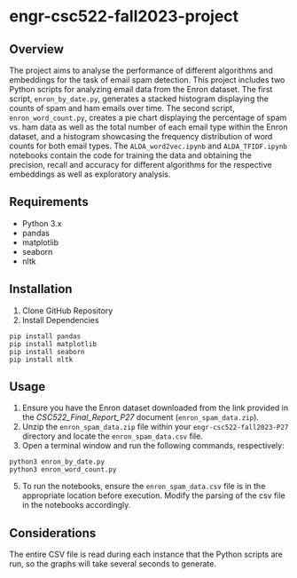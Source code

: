 # engr-csc522-fall2023-project

## Overview
The project aims to analyse the performance of different algorithms and embeddings for the task of email spam detection.
This project includes two Python scripts for analyzing email data from the Enron dataset. The first script, `enron_by_date.py`, generates a stacked histogram displaying the counts of spam and ham emails over time. The second script, `enron_word_count.py`, creates a pie chart displaying the percentage of spam vs. ham data as well as the total number of each email type within the Enron dataset, and a histogram showcasing the frequency distribution of word counts for both email types. The `ALDA_word2vec.ipynb` and `ALDA_TFIDF.ipynb` notebooks contain the code for training the data and obtaining the precision, recall and accuracy for different algorithms for the respective embeddings as well as exploratory analysis.

## Requirements

- Python 3.x
- pandas
- matplotlib
- seaborn
- nltk

## Installation

1. Clone GitHub Repository
2. Install Dependencies
```
pip install pandas
pip install matplotlib
pip install seaborn
pip install nltk
```

## Usage
1. Ensure you have the Enron dataset downloaded from the link provided in the *CSC522_Final_Report_P27* document (`enron_spam_data.zip`).
2. Unzip the `enron_spam_data.zip` file within your `engr-csc522-fall2023-P27` directory and locate the `enron_spam_data.csv` file.
4. Open a terminal window and run the following commands, respectively:
```
python3 enron_by_date.py
python3 enron_word_count.py
```
5. To run the notebooks, ensure the `enron_spam_data.csv` file is in the appropriate location before execution. Modify the parsing of the csv file in the notebooks accordingly.

## Considerations
The entire CSV file is read during each instance that the Python scripts are run, so the graphs will take several seconds to generate.
